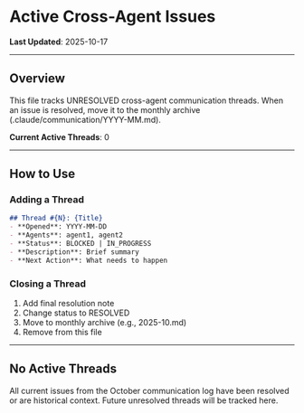 # Active Cross-Agent Issues

**Last Updated**: 2025-10-17

---

## Overview

This file tracks UNRESOLVED cross-agent communication threads. When an issue is resolved, move it to the monthly archive (.claude/communication/YYYY-MM.md).

**Current Active Threads**: 0

---

## How to Use

### Adding a Thread

```markdown
## Thread #{N}: {Title}
- **Opened**: YYYY-MM-DD
- **Agents**: agent1, agent2
- **Status**: BLOCKED | IN_PROGRESS
- **Description**: Brief summary
- **Next Action**: What needs to happen
```

### Closing a Thread

1. Add final resolution note
2. Change status to RESOLVED
3. Move to monthly archive (e.g., 2025-10.md)
4. Remove from this file

---

## No Active Threads

All current issues from the October communication log have been resolved or are historical context. Future unresolved threads will be tracked here.
